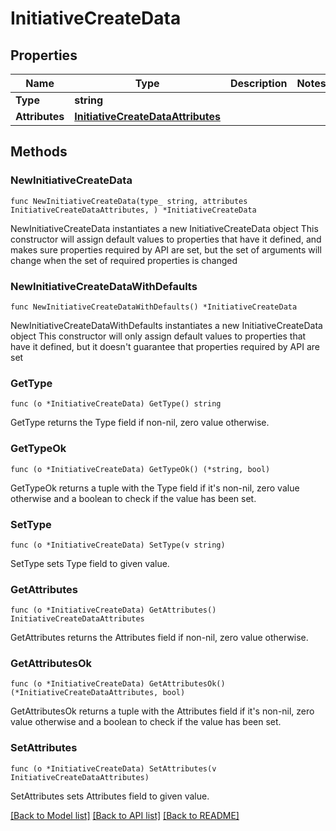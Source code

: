 # InitiativeCreateData

## Properties

Name | Type | Description | Notes
------------ | ------------- | ------------- | -------------
**Type** | **string** |  | 
**Attributes** | [**InitiativeCreateDataAttributes**](InitiativeCreateDataAttributes.md) |  | 

## Methods

### NewInitiativeCreateData

`func NewInitiativeCreateData(type_ string, attributes InitiativeCreateDataAttributes, ) *InitiativeCreateData`

NewInitiativeCreateData instantiates a new InitiativeCreateData object
This constructor will assign default values to properties that have it defined,
and makes sure properties required by API are set, but the set of arguments
will change when the set of required properties is changed

### NewInitiativeCreateDataWithDefaults

`func NewInitiativeCreateDataWithDefaults() *InitiativeCreateData`

NewInitiativeCreateDataWithDefaults instantiates a new InitiativeCreateData object
This constructor will only assign default values to properties that have it defined,
but it doesn't guarantee that properties required by API are set

### GetType

`func (o *InitiativeCreateData) GetType() string`

GetType returns the Type field if non-nil, zero value otherwise.

### GetTypeOk

`func (o *InitiativeCreateData) GetTypeOk() (*string, bool)`

GetTypeOk returns a tuple with the Type field if it's non-nil, zero value otherwise
and a boolean to check if the value has been set.

### SetType

`func (o *InitiativeCreateData) SetType(v string)`

SetType sets Type field to given value.


### GetAttributes

`func (o *InitiativeCreateData) GetAttributes() InitiativeCreateDataAttributes`

GetAttributes returns the Attributes field if non-nil, zero value otherwise.

### GetAttributesOk

`func (o *InitiativeCreateData) GetAttributesOk() (*InitiativeCreateDataAttributes, bool)`

GetAttributesOk returns a tuple with the Attributes field if it's non-nil, zero value otherwise
and a boolean to check if the value has been set.

### SetAttributes

`func (o *InitiativeCreateData) SetAttributes(v InitiativeCreateDataAttributes)`

SetAttributes sets Attributes field to given value.



[[Back to Model list]](../README.md#documentation-for-models) [[Back to API list]](../README.md#documentation-for-api-endpoints) [[Back to README]](../README.md)


